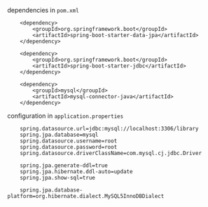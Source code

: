 dependencies in `pom.xml`

        <dependency>
    		<groupId>org.springframework.boot</groupId>
    		<artifactId>spring-boot-starter-data-jpa</artifactId>
    	</dependency>

    	<dependency>
    		<groupId>org.springframework.boot</groupId>
    		<artifactId>spring-boot-starter-jdbc</artifactId>
    	</dependency>

    	<dependency>
    		<groupId>mysql</groupId>
    		<artifactId>mysql-connector-java</artifactId>
    	</dependency>

configuration in `application.properties`

        spring.datasource.url=jdbc:mysql://localhost:3306/library
        spring.jpa.database=mysql
        spring.datasource.username=root
        spring.datasource.password=root
        spring.datasource.driverClassName=com.mysql.cj.jdbc.Driver

        spring.jpa.generate-ddl=true
        spring.jpa.hibernate.ddl-auto=update
        spring.jpa.show-sql=true

        spring.jpa.database-platform=org.hibernate.dialect.MySQL5InnoDBDialect